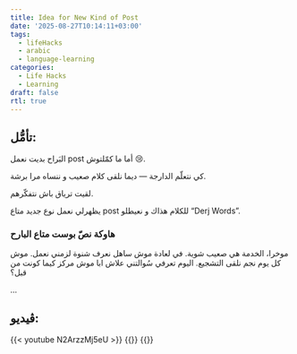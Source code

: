 ```yaml
---
title: Idea for New Kind of Post
date: '2025-08-27T10:14:11+03:00'
tags:
  - lifeHacks
  - arabic
  - language-learning
categories:
  - Life Hacks
  - Learning 
draft: false
rtl: true
---
```


## تأمُّل:
البَراح بديت نعمل post أما ما كمّلتوش 😢.

كي نتعلّم الدارجة — ديما نلقى كلام صعيب و ننساه مرا برشة.

لقيت ترياق باش نتفكّرهم.

يظهرلي نعمل نوع جديد متاع post للكلام هذاك و نعيطلو “Derj Words”. 

### هاوكة نصّ بوست متاع البارح

موخرا، الخدمة هي صعيب شوية. في لعادة موش ساهل نعرف شنوة لزمني نعمل. موش كل يوم نجم نلقى التشجيع. 
اليوم تعرفي سُوالتني علاش ابا موش مركز كيما كونت من قبل؟

...

## ڤيديو:

{{< youtube N2ArzzMj5eU >}}
{{<youtube id="xrKlp4BDujU" class="video">}}
{{<youtube id="KHBEThHJXEM" class="video">}}